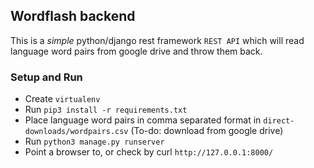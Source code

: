 ## Wordflash backend

This is a _simple_ python/django rest framework `REST API` which will read language word pairs from google drive and throw them back.

### Setup and Run

- Create `virtualenv`
- Run `pip3 install -r requirements.txt`
- Place language word pairs in comma separated format in `direct-downloads/wordpairs.csv` (To-do: download from google drive)
- Run `python3 manage.py runserver`
- Point a browser to, or check by curl `http://127.0.0.1:8000/`
